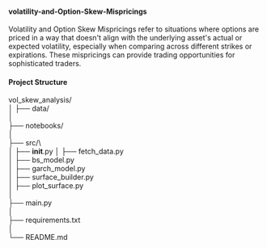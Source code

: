 #### volatility-and-Option-Skew-Mispricings
Volatility and Option Skew Mispricings refer to situations where options are priced in a way that doesn't align with the underlying asset's actual or expected volatility, especially when comparing across different strikes or expirations. These mispricings can provide trading opportunities for sophisticated traders.

#### Project Structure
vol_skew_analysis/\
│
├── data/                        
│\
├── notebooks/                  
│\
├── src/\                        
│   ├── __init__.py
│   ├── fetch_data.py            
│   ├── bs_model.py              
│   ├── garch_model.py          
│   ├── surface_builder.py       
│   ├── plot_surface.py          
│\
├── main.py                     
│\
├── requirements.txt             
│\
└── README.md                   
